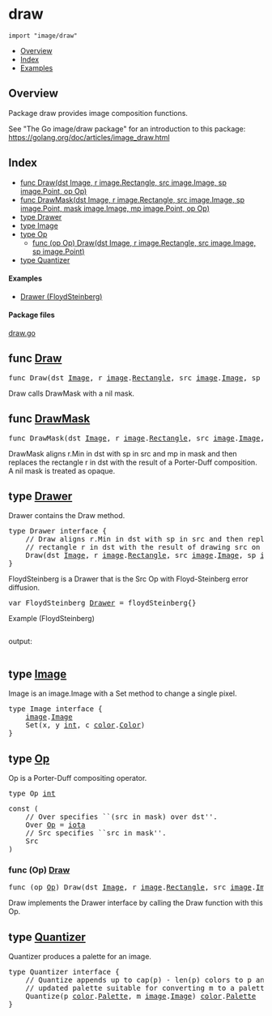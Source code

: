 

# draw
`import "image/draw"`

* [Overview](#pkg-overview)
* [Index](#pkg-index)
* [Examples](#pkg-examples)

## <a id="pkg-overview">Overview</a>
Package draw provides image composition functions.

See "The Go image/draw package" for an introduction to this package:
<a href="https://golang.org/doc/articles/image_draw.html">https://golang.org/doc/articles/image_draw.html</a>




## <a id="pkg-index">Index</a>
* [func Draw(dst Image, r image.Rectangle, src image.Image, sp image.Point, op Op)](#Draw)
* [func DrawMask(dst Image, r image.Rectangle, src image.Image, sp image.Point, mask image.Image, mp image.Point, op Op)](#DrawMask)
* [type Drawer](#Drawer)
* [type Image](#Image)
* [type Op](#Op)
  * [func (op Op) Draw(dst Image, r image.Rectangle, src image.Image, sp image.Point)](#Op.Draw)
* [type Quantizer](#Quantizer)


#### <a id="pkg-examples">Examples</a>
* [Drawer (FloydSteinberg)](#example_Drawer_floydSteinberg)


#### <a id="pkg-files">Package files</a>
[draw.go](https://golang.org/src/image/draw/draw.go) 






## <a id="Draw">func</a> [Draw](https://golang.org/src/image/draw/draw.go?s=2817:2896#L90)
<pre>func Draw(dst <a href="#Image">Image</a>, r <a href="/pkg/image/">image</a>.<a href="/pkg/image/#Rectangle">Rectangle</a>, src <a href="/pkg/image/">image</a>.<a href="/pkg/image/#Image">Image</a>, sp <a href="/pkg/image/">image</a>.<a href="/pkg/image/#Point">Point</a>, op <a href="#Op">Op</a>)</pre>
Draw calls DrawMask with a nil mask.



## <a id="DrawMask">func</a> [DrawMask](https://golang.org/src/image/draw/draw.go?s=3138:3255#L96)
<pre>func DrawMask(dst <a href="#Image">Image</a>, r <a href="/pkg/image/">image</a>.<a href="/pkg/image/#Rectangle">Rectangle</a>, src <a href="/pkg/image/">image</a>.<a href="/pkg/image/#Image">Image</a>, sp <a href="/pkg/image/">image</a>.<a href="/pkg/image/#Point">Point</a>, mask <a href="/pkg/image/">image</a>.<a href="/pkg/image/#Image">Image</a>, mp <a href="/pkg/image/">image</a>.<a href="/pkg/image/#Point">Point</a>, op <a href="#Op">Op</a>)</pre>
DrawMask aligns r.Min in dst with sp in src and mp in mask and then replaces the rectangle r
in dst with the result of a Porter-Duff composition. A nil mask is treated as opaque.





## <a id="Drawer">type</a> [Drawer](https://golang.org/src/image/draw/draw.go?s=1342:1564#L40)
Drawer contains the Draw method.


<pre>type Drawer interface {
    <span class="comment">// Draw aligns r.Min in dst with sp in src and then replaces the</span>
    <span class="comment">// rectangle r in dst with the result of drawing src on dst.</span>
    Draw(dst <a href="#Image">Image</a>, r <a href="/pkg/image/">image</a>.<a href="/pkg/image/#Rectangle">Rectangle</a>, src <a href="/pkg/image/">image</a>.<a href="/pkg/image/#Image">Image</a>, sp <a href="/pkg/image/">image</a>.<a href="/pkg/image/#Point">Point</a>)
}</pre>




FloydSteinberg is a Drawer that is the Src Op with Floyd-Steinberg error
diffusion.


<pre>var <span id="FloydSteinberg">FloydSteinberg</span> <a href="#Drawer">Drawer</a> = floydSteinberg{}</pre>


<a id="example_Drawer_floydSteinberg">Example (FloydSteinberg)</a>


```go
```

output:
```txt
```






## <a id="Image">type</a> [Image](https://golang.org/src/image/draw/draw.go?s=572:639#L11)
Image is an image.Image with a Set method to change a single pixel.


<pre>type Image interface {
    <a href="/pkg/image/">image</a>.<a href="/pkg/image/#Image">Image</a>
    Set(x, y <a href="/pkg/builtin/#int">int</a>, c <a href="/pkg/image/color/">color</a>.<a href="/pkg/image/color/#Color">Color</a>)
}</pre>











## <a id="Op">type</a> [Op](https://golang.org/src/image/draw/draw.go?s=956:967#L24)
Op is a Porter-Duff compositing operator.


<pre>type Op <a href="/pkg/builtin/#int">int</a></pre>



<pre>const (
    <span class="comment">// Over specifies ``(src in mask) over dst&#39;&#39;.</span>
    <span id="Over">Over</span> <a href="#Op">Op</a> = <a href="/pkg/builtin/#iota">iota</a>
    <span class="comment">// Src specifies ``src in mask&#39;&#39;.</span>
    <span id="Src">Src</span>
)</pre>









### <a id="Op.Draw">func</a> (Op) [Draw](https://golang.org/src/image/draw/draw.go?s=1169:1249#L35)
<pre>func (op <a href="#Op">Op</a>) Draw(dst <a href="#Image">Image</a>, r <a href="/pkg/image/">image</a>.<a href="/pkg/image/#Rectangle">Rectangle</a>, src <a href="/pkg/image/">image</a>.<a href="/pkg/image/#Image">Image</a>, sp <a href="/pkg/image/">image</a>.<a href="/pkg/image/#Point">Point</a>)</pre>
Draw implements the Drawer interface by calling the Draw function with this
Op.




## <a id="Quantizer">type</a> [Quantizer](https://golang.org/src/image/draw/draw.go?s=687:909#L17)
Quantizer produces a palette for an image.


<pre>type Quantizer interface {
    <span class="comment">// Quantize appends up to cap(p) - len(p) colors to p and returns the</span>
    <span class="comment">// updated palette suitable for converting m to a paletted image.</span>
    Quantize(p <a href="/pkg/image/color/">color</a>.<a href="/pkg/image/color/#Palette">Palette</a>, m <a href="/pkg/image/">image</a>.<a href="/pkg/image/#Image">Image</a>) <a href="/pkg/image/color/">color</a>.<a href="/pkg/image/color/#Palette">Palette</a>
}</pre>














